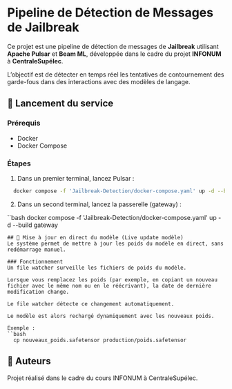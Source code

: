 # Pipeline de Détection de Messages de Jailbreak

Ce projet est une pipeline de détection de messages de **Jailbreak** utilisant **Apache Pulsar** et **Beam ML**, développée dans le cadre du projet **INFONUM** à **CentraleSupélec**.

L’objectif est de détecter en temps réel les tentatives de contournement des garde-fous dans des interactions avec des modèles de langage.

## 🚀 Lancement du service

### Prérequis

- Docker
- Docker Compose

### Étapes

1. Dans un premier terminal, lancez Pulsar :

```bash
  docker compose -f 'Jailbreak-Detection/docker-compose.yaml' up -d --build pulsar
```
2. Dans un second terminal, lancez la passerelle (gateway) :

``bash
  docker compose -f 'Jailbreak-Detection/docker-compose.yaml' up -d --build gateway
```
## 🔁 Mise à jour en direct du modèle (Live update modèle)
Le système permet de mettre à jour les poids du modèle en direct, sans redémarrage manuel.

### Fonctionnement
Un file watcher surveille les fichiers de poids du modèle.

Lorsque vous remplacez les poids (par exemple, en copiant un nouveau fichier avec le même nom ou en le réécrivant), la date de dernière modification change.

Le file watcher détecte ce changement automatiquement.

Le modèle est alors rechargé dynamiquement avec les nouveaux poids.

Exemple :
``bash
  cp nouveaux_poids.safetensor production/poids.safetensor
```
## 👥 Auteurs
Projet réalisé dans le cadre du cours INFONUM à CentraleSupélec.

